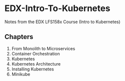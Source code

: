 # EDX-Intro-To-Kubernetes
Notes from the EDX LFS158x Course (Intro to Kubernetes)

## Chapters

1. From Monolith to Microservices
2. Container Orchestration
3. Kubernetes
4. Kubernetes Architecture
5. Installing Kubernetes
6. Minikube